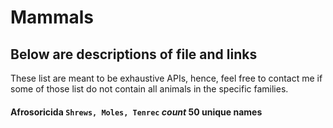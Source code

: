 # Mammals 
## Below are descriptions of file and links

These list are meant to be exhaustive APIs, hence, feel free to contact me if some of those list do not contain all animals in the specific families.

#### Afrosoricida `Shrews, Moles, Tenrec` _count_ 50 unique names
